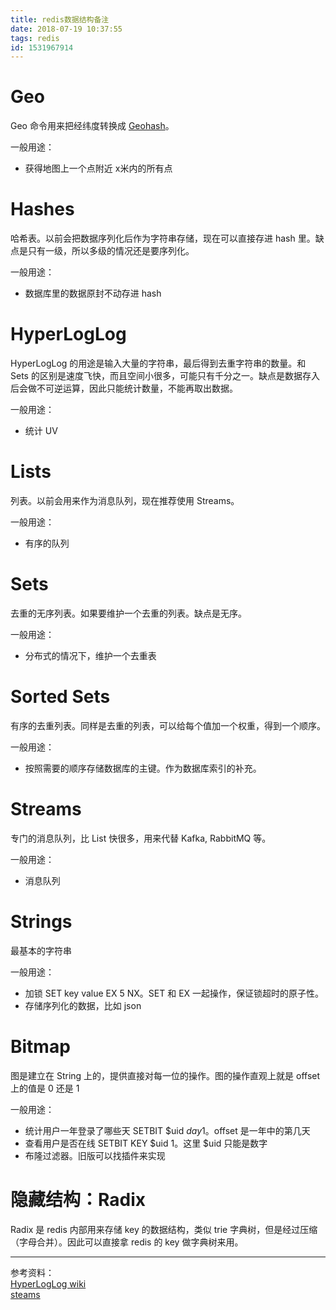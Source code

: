 ```yaml
---
title: redis数据结构备注
date: 2018-07-19 10:37:55
tags: redis
id: 1531967914
---
```

# Geo
Geo 命令用来把经纬度转换成 [Geohash](https://ljj.pub/posts/1531668376/)。

一般用途：
- 获得地图上一个点附近 x米内的所有点

# Hashes
哈希表。以前会把数据序列化后作为字符串存储，现在可以直接存进 hash 里。缺点是只有一级，所以多级的情况还是要序列化。

一般用途：
- 数据库里的数据原封不动存进 hash

# HyperLogLog
HyperLogLog 的用途是输入大量的字符串，最后得到去重字符串的数量。和 Sets 的区别是速度飞快，而且空间小很多，可能只有千分之一。缺点是数据存入后会做不可逆运算，因此只能统计数量，不能再取出数据。

一般用途：
- 统计 UV

# Lists
列表。以前会用来作为消息队列，现在推荐使用 Streams。

一般用途：
- 有序的队列

# Sets
去重的无序列表。如果要维护一个去重的列表。缺点是无序。

一般用途：
- 分布式的情况下，维护一个去重表

# Sorted Sets
有序的去重列表。同样是去重的列表，可以给每个值加一个权重，得到一个顺序。

一般用途：
- 按照需要的顺序存储数据库的主键。作为数据库索引的补充。

# Streams
专门的消息队列，比 List 快很多，用来代替 Kafka, RabbitMQ 等。

一般用途：
- 消息队列

# Strings
最基本的字符串

一般用途：
- 加锁 SET key value EX 5 NX。SET 和 EX 一起操作，保证锁超时的原子性。
- 存储序列化的数据，比如 json

# Bitmap
图是建立在 String 上的，提供直接对每一位的操作。图的操作直观上就是 offset 上的值是 0 还是 1

一般用途：
- 统计用户一年登录了哪些天 SETBIT $uid $day 1。$offset 是一年中的第几天
- 查看用户是否在线 SETBIT KEY $uid 1。这里 $uid 只能是数字
- 布隆过滤器。旧版可以找插件来实现

# 隐藏结构：Radix
Radix 是 redis 内部用来存储 key 的数据结构，类似 trie 字典树，但是经过压缩（字母合并）。因此可以直接拿 redis 的 key 做字典树来用。

---------------------------
参考资料：  
[HyperLogLog wiki](https://en.wikipedia.org/wiki/HyperLogLog)  
[steams](https://redis.io/topics/streams-intro)